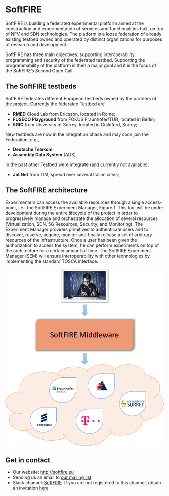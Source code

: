 # SoftFIRE

SoftFIRE is building a federated experimental platform aimed at the construction and experimentation of services and functionalities built on top of NFV and SDN technologies. The platform is a loose federation of already existing testbed owned and operated by distinct organizations for purposes of research and development.


SoftFIRE has three main objectives: supporting interoperability, programming and security of the federated testbed. Supporting the programmability of the platform is then a major goal and it is the focus of the SoftFIRE’s Second Open Call.

## The SoftFIRE testbeds

SoftFIRE federates different European testbeds owned by the partners of the project. Currently the federated Testbed are

* **RMED** Cloud Lab from Ericsson, located in Rome;
* **FUSECO Playground** from FOKUS Fraunhofer/TUB, located in Berlin;
* **5GIC** from University of Surrey, located in Guildford, Surrey;

New testbeds are now in the integration phase and may soon join the Federation, e.g.,

* **Deutsche Telekom**;
* **Assembly Data System** (ADS).

In the past other Testbed were integrate (and currently not available):

* **JoLNet** from TIM, spread over several Italian cities;


## The SoftFIRE architecture

Experimenters can access the available resources through a single access-point, i.e., the SoftFIRE Experiment Manager, Figure 1. This tool will be under development during the entire lifecycle of the project in order to progressively manage and orchestrate the allocation of several resources (Virtualization, SDN, 5G Resources, Security, and Monitoring). The Experiment Manager provides primitives to authenticate users and to discover, reserve, acquire, monitor and finally release a set of arbitrary resources of the infrastructure. Once a user has been given the authorization to access the system, he can perform experiments on top of the architecture for a certain amount of time. The SoftFIRE Experiment Manager (SEM) will ensure interoperability with other technologies by implementing the standard TOSCA interface.


![SoftFIRE architecture][softfire-architecture]

## Get in contact


* Our website: http://softfire.eu
* Sending us an email to [our mailing list](mailto:info@softfire.eu)
* Slack channel: [SoftFIRE](https://softfire.slack.com/). If you are not registered to this channel, obtain an invitation [here](https://softfire-slacking.herokuapp.com/)



[softfire-architecture]:img/general-softfire-arch.png

<!---
 Script for open external links in a new tab
-->
<script src="http://ajax.googleapis.com/ajax/libs/jquery/1.7.1/jquery.js"></script>
<script type="text/javascript" charset="utf-8">
      // Creating custom :external selector
      $.expr[':'].external = function(obj){
          return !obj.href.match(/^mailto\:/)
                  && (obj.hostname != location.hostname);
      };
      $(function(){
        $('a:external').addClass('external');
        $(".external").attr('target','_blank');
      })
</script>
